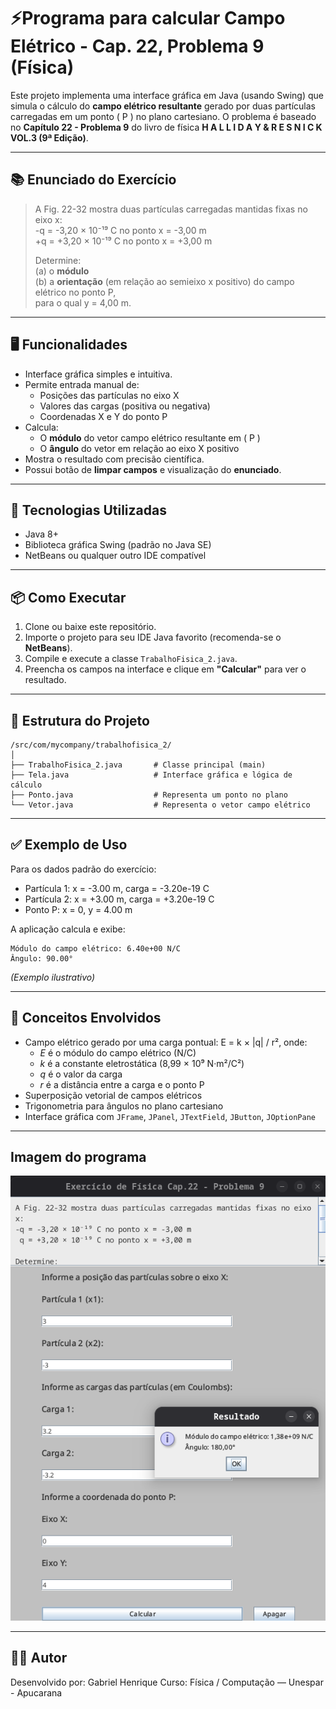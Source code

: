 
# ⚡Programa para calcular Campo Elétrico - Cap. 22, Problema 9 (Física)

Este projeto implementa uma interface gráfica em Java (usando Swing) que simula o cálculo do **campo elétrico resultante** gerado por duas partículas carregadas em um ponto \( P \) no plano cartesiano. O problema é baseado no **Capítulo 22 - Problema 9** do livro de física **H A L L I D A Y & R E S N I C K VOL.3 (9ª Edição)**.

---

## 📚 Enunciado do Exercício

> A Fig. 22-32 mostra duas partículas carregadas mantidas fixas no eixo x:  
> -q = -3,20 × 10⁻¹⁹ C no ponto x = -3,00 m  
> +q = +3,20 × 10⁻¹⁹ C no ponto x = +3,00 m  
>
> Determine:  
> (a) o **módulo**  
> (b) a **orientação** (em relação ao semieixo x positivo) do campo elétrico no ponto P,  
> para o qual y = 4,00 m.

---

## 🖥️ Funcionalidades

- Interface gráfica simples e intuitiva.
- Permite entrada manual de:
  - Posições das partículas no eixo X
  - Valores das cargas (positiva ou negativa)
  - Coordenadas X e Y do ponto P
- Calcula:
  - O **módulo** do vetor campo elétrico resultante em \( P \)
  - O **ângulo** do vetor em relação ao eixo X positivo
- Mostra o resultado com precisão científica.
- Possui botão de **limpar campos** e visualização do **enunciado**.

---

## 🧪 Tecnologias Utilizadas

- Java 8+  
- Biblioteca gráfica Swing (padrão no Java SE)  
- NetBeans ou qualquer outro IDE compatível

---

## 📦 Como Executar

1. Clone ou baixe este repositório.
2. Importe o projeto para seu IDE Java favorito (recomenda-se o **NetBeans**).
3. Compile e execute a classe `TrabalhoFisica_2.java`.
4. Preencha os campos na interface e clique em **"Calcular"** para ver o resultado.

---

## 📁 Estrutura do Projeto

```
/src/com/mycompany/trabalhofisica_2/
│
├── TrabalhoFisica_2.java       # Classe principal (main)
├── Tela.java                   # Interface gráfica e lógica de cálculo
├── Ponto.java                  # Representa um ponto no plano
└── Vetor.java                  # Representa o vetor campo elétrico
```

---

## ✅ Exemplo de Uso

Para os dados padrão do exercício:

- Partícula 1: x = -3.00 m, carga = -3.20e-19 C  
- Partícula 2: x = +3.00 m, carga = +3.20e-19 C  
- Ponto P: x = 0, y = 4.00 m  

A aplicação calcula e exibe:

```
Módulo do campo elétrico: 6.40e+00 N/C
Ângulo: 90.00°
```

*(Exemplo ilustrativo)*

---

## 🧠 Conceitos Envolvidos

- Campo elétrico gerado por uma carga pontual:
  	E = k × |q| / r², onde:
  - *E* é o módulo do campo elétrico (N/C)
  - *k* é a constante eletrostática (8,99 × 10⁹ N·m²/C²)
  - *q* é o valor da carga
  - *r* é a distância entre a carga e o ponto P
- Superposição vetorial de campos elétricos
- Trigonometria para ângulos no plano cartesiano
- Interface gráfica com `JFrame`, `JPanel`, `JTextField`, `JButton`, `JOptionPane`

---

## Imagem do programa

![Imagem da Calculadora](capturaDeTelaProgramaJava.png)

---


## 👨‍💻 Autor

Desenvolvido por: Gabriel Henrique 
Curso: Física / Computação — Unespar - Apucarana
